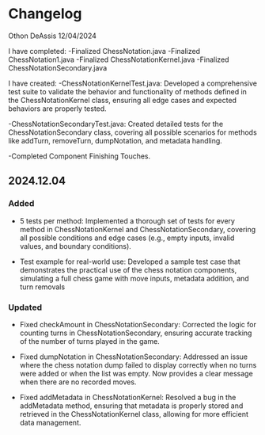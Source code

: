 # Changelog

Othon DeAssis 12/04/2024

I have completed:
-Finalized ChessNotation.java
-Finalized ChessNotation1.java
-Finalized ChessNotationKernel.java
-Finalized ChessNotationSecondary.java

I have created:
-ChessNotationKernelTest.java: Developed a comprehensive test suite to validate the behavior and functionality of methods defined in the ChessNotationKernel class, ensuring all edge cases and expected behaviors are properly tested.

-ChessNotationSecondaryTest.java: Created detailed tests for the ChessNotationSecondary class, covering all possible scenarios for methods like addTurn, removeTurn, dumpNotation, and metadata handling.

-Completed Component Finishing Touches.

## 2024.12.04

### Added

- 5 tests per method: Implemented a thorough set of tests for every method in ChessNotationKernel and ChessNotationSecondary, covering all possible conditions and edge cases (e.g., empty inputs, invalid values, and boundary conditions).

- Test example for real-world use: Developed a sample test case that demonstrates the practical use of the chess notation components, simulating a full chess game with move inputs, metadata addition, and turn removals

### Updated

- Fixed checkAmount in ChessNotationSecondary: Corrected the logic for counting turns in ChessNotationSecondary, ensuring accurate tracking of the number of turns played in the game.

- Fixed dumpNotation in ChessNotationSecondary: Addressed an issue where the chess notation dump failed to display correctly when no turns were added or when the list was empty. Now provides a clear message when there are no recorded moves.

- Fixed addMetadata in ChessNotationKernel: Resolved a bug in the addMetadata method, ensuring that metadata is properly stored and retrieved in the ChessNotationKernel class, allowing for more efficient data management.
